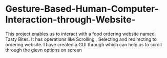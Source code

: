 # Gesture-Based-Human-Computer-Interaction-through-Website-
This project enables us to interact with a food ordering website named Tasty Bites. It has operations like Scrolling , Selecting and redirecting to ordering website. 
I have created a GUI through which can help us to scroll through the gievn options on screen
